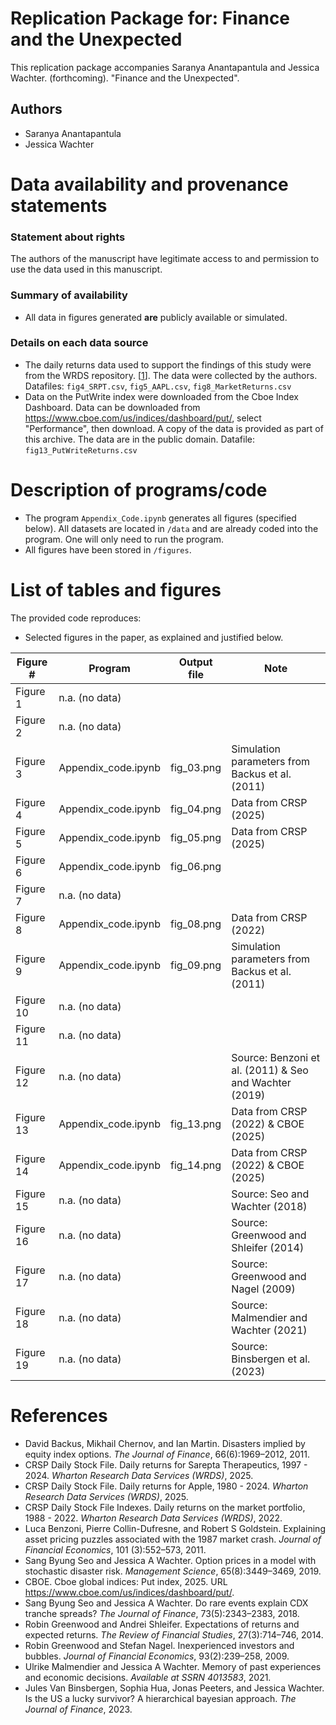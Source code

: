 # Replication Package for: Finance and the Unexpected

This replication package accompanies Saranya Anantapantula and Jessica Wachter. (forthcoming). "Finance and the Unexpected".


## Authors

- Saranya Anantapantula
- Jessica Wachter

# Data availability and provenance statements
### Statement about rights

The authors of the manuscript have legitimate access to and permission to use the data used in this manuscript.

### Summary of availability
- All data in figures generated **are** publicly available or simulated.

### Details on each data source

- The daily returns data used to support the findings of this study were from the WRDS repository. [[1](https://wrds-www.wharton.upenn.edu/)]. The data were collected by the authors. Datafiles: `fig4_SRPT.csv`, `fig5_AAPL.csv`, `fig8_MarketReturns.csv`
- Data on the PutWrite index were downloaded from the Cboe Index Dashboard. Data can be downloaded from https://www.cboe.com/us/indices/dashboard/put/, select "Performance", then download. A copy of the data is provided as part of this archive. The data are in the public domain. Datafile: `fig13_PutWriteReturns.csv`
# Description of programs/code

- The program `Appendix_Code.ipynb` generates all figures (specified below). All datasets are located in `/data` and are already coded into the program. One will only need to run the program.
- All figures have been stored in `/figures`. 
# List of tables and figures

The provided code reproduces:
- Selected figures in the paper, as explained and justified below.


| Figure #          | Program                  | Output file                      | Note                            |
|-------------------|--------------------------|----------------------------------|---------------------------------|
| Figure 1          | n.a. (no data)           |                                  ||
| Figure 2          | n.a. (no data)           |                                  ||
| Figure 3          | Appendix_code.ipynb      | fig_03.png                       | Simulation parameters from Backus et al. (2011)|
| Figure 4          | Appendix_code.ipynb      | fig_04.png                       | Data from CRSP (2025)           |
| Figure 5          | Appendix_code.ipynb      | fig_05.png                       | Data from CRSP (2025)           |
| Figure 6          | Appendix_code.ipynb      | fig_06.png                       ||
| Figure 7          | n.a. (no data)           |                                  ||
| Figure 8          | Appendix_code.ipynb      | fig_08.png                       | Data from CRSP (2022)           |
| Figure 9          | Appendix_code.ipynb      | fig_09.png                       | Simulation parameters from Backus et al. (2011)|
| Figure 10         | n.a. (no data)           |                                  ||
| Figure 11         | n.a. (no data)           |                                  ||
| Figure 12         | n.a. (no data)           |                                  | Source: Benzoni et al. (2011) & Seo and Wachter (2019)|
| Figure 13         | Appendix_code.ipynb      | fig_13.png                       | Data from CRSP (2022) & CBOE (2025)|
| Figure 14         | Appendix_code.ipynb      | fig_14.png                       | Data from CRSP (2022) & CBOE (2025)|
| Figure 15         | n.a. (no data)           |                                  | Source: Seo and Wachter (2018)|
| Figure 16         | n.a. (no data)           |                                  | Source: Greenwood and Shleifer (2014)|
| Figure 17         | n.a. (no data)           |                                  | Source: Greenwood and Nagel (2009)|
| Figure 18         | n.a. (no data)           |                                  | Source: Malmendier and Wachter (2021)|
| Figure 19         | n.a. (no data)           |                                  | Source: Binsbergen et al. (2023)|


# References

- David Backus, Mikhail Chernov, and Ian Martin. Disasters implied by equity index options. _The Journal of Finance_, 66(6):1969–2012, 2011.
- CRSP Daily Stock File. Daily returns for Sarepta Therapeutics, 1997 - 2024. _Wharton Research Data Services (WRDS)_, 2025.
- CRSP Daily Stock File. Daily returns for Apple, 1980 - 2024. _Wharton Research Data Services (WRDS)_, 2025.
- CRSP Daily Stock File Indexes. Daily returns on the market portfolio, 1988 - 2022. _Wharton Research Data Services (WRDS)_, 2022.
- Luca Benzoni, Pierre Collin-Dufresne, and Robert S Goldstein. Explaining asset pricing puzzles associated with the 1987 market crash. _Journal of Financial Economics_, 101 (3):552–573, 2011.
- Sang Byung Seo and Jessica A Wachter. Option prices in a model with stochastic disaster risk. _Management Science_, 65(8):3449–3469, 2019.
- CBOE. Cboe global indices: Put index, 2025. URL https://www.cboe.com/us/indices/dashboard/put/.
- Sang Byung Seo and Jessica A Wachter. Do rare events explain CDX tranche spreads? _The Journal of Finance_, 73(5):2343–2383, 2018.
- Robin Greenwood and Andrei Shleifer. Expectations of returns and expected returns. _The Review of Financial Studies_, 27(3):714–746, 2014.
- Robin Greenwood and Stefan Nagel. Inexperienced investors and bubbles. _Journal of Financial Economics_, 93(2):239–258, 2009.
- Ulrike Malmendier and Jessica A Wachter. Memory of past experiences and economic decisions. _Available at SSRN 4013583_, 2021.
- Jules Van Binsbergen, Sophia Hua, Jonas Peeters, and Jessica Wachter. Is the US a lucky survivor? A hierarchical bayesian approach. _The Journal of Finance_, 2023.